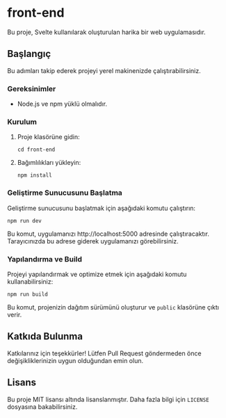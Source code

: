 
# front-end

Bu proje, Svelte kullanılarak oluşturulan harika bir web uygulamasıdır.

## Başlangıç

Bu adımları takip ederek projeyi yerel makinenizde çalıştırabilirsiniz.

### Gereksinimler

- Node.js ve npm yüklü olmalıdır.

### Kurulum

1. Proje klasörüne gidin:
   ```
   cd front-end
   ```

2. Bağımlılıkları yükleyin:
   ```
   npm install
   ```

### Geliştirme Sunucusunu Başlatma

Geliştirme sunucusunu başlatmak için aşağıdaki komutu çalıştırın:
   ```
   npm run dev
   ```

Bu komut, uygulamanızı http://localhost:5000 adresinde çalıştıracaktır. Tarayıcınızda bu adrese giderek uygulamanızı görebilirsiniz.

### Yapılandırma ve Build

Projeyi yapılandırmak ve optimize etmek için aşağıdaki komutu kullanabilirsiniz:
   ```
   npm run build
   ```

Bu komut, projenizin dağıtım sürümünü oluşturur ve `public` klasörüne çıktı verir.

## Katkıda Bulunma

Katkılarınız için teşekkürler! Lütfen Pull Request göndermeden önce değişikliklerinizin uygun olduğundan emin olun.

## Lisans

Bu proje MIT lisansı altında lisanslanmıştır. Daha fazla bilgi için `LICENSE` dosyasına bakabilirsiniz.
